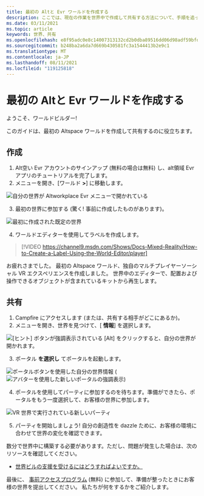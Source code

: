 ```yaml
---
title: 最初の Altと Evr ワールドを作成する
description: ここでは、現在の作業を世界中で作成して共有する方法について、手順を追って説明します。
ms.date: 03/11/2021
ms.topic: article
keywords: 世界、共有
ms.openlocfilehash: e8f95adc0e8c14007313132cd2b0dba89516dd06d98adf59bfd62a00dd3dadee
ms.sourcegitcommit: b248ba2a6da7d669b430581fc3a1544413b2e9c1
ms.translationtype: MT
ms.contentlocale: ja-JP
ms.lasthandoff: 08/11/2021
ms.locfileid: "119125818"
---
```

# <a name="creating-your-first-altspacevr-world"></a>最初の Altと Evr ワールドを作成する

ようこそ、ワールドビルダー!

このガイドは、最初の Altspace ワールドを作成して共有するのに役立ちます。

## <a name="creating"></a>作成

1. Alt空い Evr アカウントのサインアップ (無料の場合は無料) し、alt領域 Evr アプリのチュートリアルを完了します。
2. メニューを開き、[ワールド **>**] に移動します。

![自分の世界が Altworkplace Evr メニューで開かれている](images/world-building-img-01.png)

3. 最初の世界に参加する (驚く! 事前に作成したものがあります)。

![最初に作成された既定の世界](images/world-building-img-02.png)

4. ワールドエディターを使用してラベルを作成します。

> [!VIDEO https://channel9.msdn.com/Shows/Docs-Mixed-Reality/How-to-Create-a-Label-Using-the-World-Editor/player]

お疲れさまでした。 最初の Altspace ワールド、独自のマルチプレイヤーソーシャル VR エクスペリエンスを作成しました。 世界中のエディターで、配置および操作できるオブジェクトが含まれているキットから再生します。

## <a name="sharing"></a>共有

1. Campfire にアクセスします (または、共有する相手がどこにあるか)。
2. メニューを開き、世界を見つけて、[ **情報**] を選択します。

![[ヒント] ボタンが強調表示されている [Alt] をクリックすると、自分の世界が開かれます。](images/world-building-img-03.png)

3. ポータル **を選択し** てポータルを起動します。

![ポータルボタンを使用した自分の世界情報 ( ](images/world-building-img-04.png)
 ![ アバターを使用した新しいポータルの強調表示)](images/world-building-img-05.png)

4. ポータルを使用してパーティに参加するのを待ちます。準備ができたら、ポータルをもう一度選択して、お客様の世界に参加します。

![VR 世界で実行されている新しいパーティ](images/world-building-img-06.png)

5. パーティを開始しましょう! 自分の創造性を dazzle ために、お客様の環境に合わせて世界の変化を確認できます。

数分で世界中に構築する必要があります。ただし、問題が発生した場合は、次のリソースを確認してください。
* [世界ビルの支援を受けるにはどうすればよいですか。](getting-help.md)

最後に、 [事前アクセスプログラム](early-access.md) (無料) に参加して、準備が整ったときにお客様の世界を提出してください。 私たちが何をするかをご紹介します。